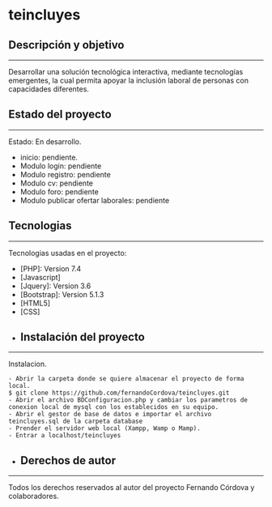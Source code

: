 # teincluyes
## Descripción y objetivo
***
Desarrollar una solución tecnológica interactiva, mediante tecnologías emergentes, la cual permita apoyar la inclusión laboral de personas con capacidades diferentes.
## Estado del proyecto
***
Estado: En desarrollo.
* inicio: pendiente.
* Modulo login: pendiente
* Modulo registro: pendiente
* Modulo cv: pendiente
* Modulo foro: pendiente
* Modulo publicar ofertar laborales: pendiente
## Tecnologias
***
Tecnologias usadas en el proyecto:
* [PHP]: Version 7.4 
* [Javascript]
* [Jquery]: Version 3.6
* [Bootstrap]: Version 5.1.3
* [HTML5]
* [CSS]
* ## Instalación del proyecto
***
Instalacion. 
```
- Abrir la carpeta donde se quiere almacenar el proyecto de forma local.
$ git clone https://github.com/fernandoCordova/teincluyes.git
- Abrir el archivo BDConfiguracion.php y cambiar los parametros de conexion local de mysql con los establecidos en su equipo.
- Abrir el gestor de base de datos e importar el archivo teincluyes.sql de la carpeta database
- Prender el servidor web local (Xampp, Wamp o Mamp).
- Entrar a localhost/teincluyes
```
* ## Derechos de autor
***
Todos los derechos reservados al autor del proyecto Fernando Córdova y colaboradores.
